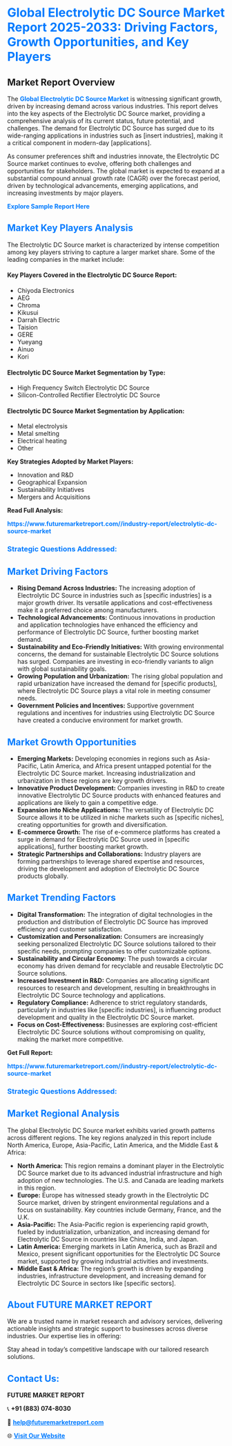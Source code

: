 <h1 style="color: #007BFF;">Global Electrolytic DC Source Market Report 2025-2033: Driving Factors, Growth Opportunities, and Key Players</h1>

<section id="overview">
<h2>Market Report Overview</h2>
<p>The <a href="https://www.futuremarketreport.com//industry-report/electrolytic-dc-source-market" style="color: #007BFF; text-decoration: none;"><strong>Global Electrolytic DC Source Market</strong></a> is witnessing significant growth, driven by increasing demand across various industries. This report delves into the key aspects of the Electrolytic DC Source market, providing a comprehensive analysis of its current status, future potential, and challenges. The demand for Electrolytic DC Source has surged due to its wide-ranging applications in industries such as [insert industries], making it a critical component in modern-day [applications].</p>
<p>As consumer preferences shift and industries innovate, the Electrolytic DC Source market continues to evolve, offering both challenges and opportunities for stakeholders. The global market is expected to expand at a substantial compound annual growth rate (CAGR) over the forecast period, driven by technological advancements, emerging applications, and increasing investments by major players.</p>
</section>

<section id="overview">
<p><a href="https://www.futuremarketreport.com//request-sample/reportId=64360" style="color: #007BFF; text-decoration: none;"><strong>Explore Sample Report Here</strong></a></p>
</section>

<section id="key-players">
<h2 style="color: #007BFF;">Market Key Players Analysis</h2>
<p>The Electrolytic DC Source market is characterized by intense competition among key players striving to capture a larger market share. Some of the leading companies in the market include:</p>
<h4>Key Players Covered in the Electrolytic DC Source Report:</h4>
<ul><li>Chiyoda Electronics</li><li>AEG</li><li>Chroma</li><li>Kikusui</li><li>Darrah Electric</li><li>Taision</li><li>GERE</li><li>Yueyang</li><li>Ainuo</li><li>Kori</li></ul>
<h4>Electrolytic DC Source Market Segmentation by Type:</h4>
<ul><li>High Frequency Switch Electrolytic DC Source</li><li>Silicon-Controlled Rectifier Electrolytic DC Source</li></ul>

<h4>Electrolytic DC Source Market Segmentation by Application:</h4>
<ul><li>Metal electrolysis</li><li>Metal smelting</li><li>Electrical heating</li><li>Other</li></ul>
<p><strong>Key Strategies Adopted by Market Players:</strong></p>
<ul>
<li>Innovation and R&D</li>
<li>Geographical Expansion</li>
<li>Sustainability Initiatives</li>
<li>Mergers and Acquisitions</li>
</ul>
</section>

<section>
<p><strong>Read Full Analysis: </strong></p><a href="https://www.futuremarketreport.com//industry-report/electrolytic-dc-source-market" style="color: #007BFF; text-decoration: none;"><strong>https://www.futuremarketreport.com//industry-report/electrolytic-dc-source-market</strong></a>
<h3 style="color: #007BFF;">Strategic Questions Addressed:</h3>
</section>

<section id="driving-factors">
<h2 style="color: #007BFF;">Market Driving Factors</h2>
<ul>
<li><strong>Rising Demand Across Industries:</strong> The increasing adoption of Electrolytic DC Source in industries such as [specific industries] is a major growth driver. Its versatile applications and cost-effectiveness make it a preferred choice among manufacturers.</li>
<li><strong>Technological Advancements:</strong> Continuous innovations in production and application technologies have enhanced the efficiency and performance of Electrolytic DC Source, further boosting market demand.</li>
<li><strong>Sustainability and Eco-Friendly Initiatives:</strong> With growing environmental concerns, the demand for sustainable Electrolytic DC Source solutions has surged. Companies are investing in eco-friendly variants to align with global sustainability goals.</li>
<li><strong>Growing Population and Urbanization:</strong> The rising global population and rapid urbanization have increased the demand for [specific products], where Electrolytic DC Source plays a vital role in meeting consumer needs.</li>
<li><strong>Government Policies and Incentives:</strong> Supportive government regulations and incentives for industries using Electrolytic DC Source have created a conducive environment for market growth.</li>
</ul>
</section>

<section id="growth-opportunities">
<h2 style="color: #007BFF;">Market Growth Opportunities</h2>
<ul>
<li><strong>Emerging Markets:</strong> Developing economies in regions such as Asia-Pacific, Latin America, and Africa present untapped potential for the Electrolytic DC Source market. Increasing industrialization and urbanization in these regions are key growth drivers.</li>
<li><strong>Innovative Product Development:</strong> Companies investing in R&D to create innovative Electrolytic DC Source products with enhanced features and applications are likely to gain a competitive edge.</li>
<li><strong>Expansion into Niche Applications:</strong> The versatility of Electrolytic DC Source allows it to be utilized in niche markets such as [specific niches], creating opportunities for growth and diversification.</li>
<li><strong>E-commerce Growth:</strong> The rise of e-commerce platforms has created a surge in demand for Electrolytic DC Source used in [specific applications], further boosting market growth.</li>
<li><strong>Strategic Partnerships and Collaborations:</strong> Industry players are forming partnerships to leverage shared expertise and resources, driving the development and adoption of Electrolytic DC Source products globally.</li>
</ul>
</section>

<section id="trending-factors">
<h2 style="color: #007BFF;">Market Trending Factors</h2>
<ul>
<li><strong>Digital Transformation:</strong> The integration of digital technologies in the production and distribution of Electrolytic DC Source has improved efficiency and customer satisfaction.</li>
<li><strong>Customization and Personalization:</strong> Consumers are increasingly seeking personalized Electrolytic DC Source solutions tailored to their specific needs, prompting companies to offer customizable options.</li>
<li><strong>Sustainability and Circular Economy:</strong> The push towards a circular economy has driven demand for recyclable and reusable Electrolytic DC Source solutions.</li>
<li><strong>Increased Investment in R&D:</strong> Companies are allocating significant resources to research and development, resulting in breakthroughs in Electrolytic DC Source technology and applications.</li>
<li><strong>Regulatory Compliance:</strong> Adherence to strict regulatory standards, particularly in industries like [specific industries], is influencing product development and quality in the Electrolytic DC Source market.</li>
<li><strong>Focus on Cost-Effectiveness:</strong> Businesses are exploring cost-efficient Electrolytic DC Source solutions without compromising on quality, making the market more competitive.</li>
</ul>
</section>

<section>
<p><strong>Get Full Report: </strong></p><a href="https://www.futuremarketreport.com//industry-report/electrolytic-dc-source-market" style="color: #007BFF; text-decoration: none;"><strong>https://www.futuremarketreport.com//industry-report/electrolytic-dc-source-market</strong></a>
<h3 style="color: #007BFF;">Strategic Questions Addressed:</h3>
</section>


<section id="regional-analysis">
<h2 style="color: #007BFF;">Market Regional Analysis</h2>
<p>The global Electrolytic DC Source market exhibits varied growth patterns across different regions. The key regions analyzed in this report include North America, Europe, Asia-Pacific, Latin America, and the Middle East & Africa:</p>
<ul>
<li><strong>North America:</strong> This region remains a dominant player in the Electrolytic DC Source market due to its advanced industrial infrastructure and high adoption of new technologies. The U.S. and Canada are leading markets in this region.</li>
<li><strong>Europe:</strong> Europe has witnessed steady growth in the Electrolytic DC Source market, driven by stringent environmental regulations and a focus on sustainability. Key countries include Germany, France, and the U.K.</li>
<li><strong>Asia-Pacific:</strong> The Asia-Pacific region is experiencing rapid growth, fueled by industrialization, urbanization, and increasing demand for Electrolytic DC Source in countries like China, India, and Japan.</li>
<li><strong>Latin America:</strong> Emerging markets in Latin America, such as Brazil and Mexico, present significant opportunities for the Electrolytic DC Source market, supported by growing industrial activities and investments.</li>
<li><strong>Middle East & Africa:</strong> The region’s growth is driven by expanding industries, infrastructure development, and increasing demand for Electrolytic DC Source in sectors like [specific sectors].</li>
</ul>
</section>

<footer>
<h2 style="color: #007BFF;">About FUTURE MARKET REPORT</h2>
<p>We are a trusted name in market research and advisory services, delivering actionable insights and strategic support to businesses across diverse industries. Our expertise lies in offering:</p>

<p>Stay ahead in today’s competitive landscape with our tailored research solutions.</p>

<h2 style="color: #007BFF;">Contact Us:</h2>
<p><strong>FUTURE MARKET REPORT</strong></p>
<p>📞 <strong>+91 (883) 074-8030</strong></p>
<p>📧 <strong><a href="mailto:help@futuremarketreport.com" style="color: #007BFF;">help@futuremarketreport.com</a></strong></p>
<p>🌐 <strong><a href="https://www.futuremarketreport.com/" style="color: #007BFF;">Visit Our Website</a></strong></p>
</footer>
